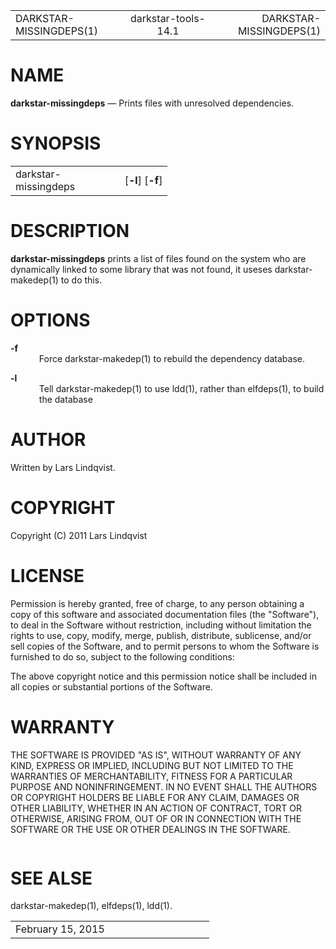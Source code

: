 <html>
<head>
<meta http-equiv="Content-Type" content="text/html; charset=utf-8">
<meta name="resource-type" content="document">
<title>
DARKSTAR-MISSINGDEPS(1)</title>
</head>
<body>
<div class="mandoc">
<table summary="Document Header" class="head" width="100%">
<col width="30%">
<col width="30%">
<col width="30%">
<tbody>
<tr>
<td class="head-ltitle">
DARKSTAR-MISSINGDEPS(1)</td>
<td class="head-vol" align="center">
darkstar-tools-14.1</td>
<td class="head-rtitle" align="right">
DARKSTAR-MISSINGDEPS(1)</td>
</tr>
</tbody>
</table>
<div class="section">
<h1 id="x4e414d45">NAME</h1> <b class="name">darkstar-missingdeps</b> &#8212; <span class="desc">Prints files with unresolved dependencies.</span></div>
<div class="section">
<h1 id="x53594e4f50534953">SYNOPSIS</h1><table class="synopsis">
<col style="width: 20.00ex;">
<col>
<tbody>
<tr>
<td>
darkstar-missingdeps</td>
<td>
&#91;<span class="opt"><b class="flag">&#45;l</b></span>&#93; &#91;<span class="opt"><b class="flag">&#45;f</b></span>&#93;</td>
</tr>
</tbody>
</table>
</div>
<div class="section">
<h1 id="x4445534352495054494f4e">DESCRIPTION</h1> <b class="name">darkstar-missingdeps</b> prints a list of files found on the system who are dynamically linked to some library that was not found, it useses <a class="link-man">darkstar-makedep(1)</a> to do this.</div>
<div class="section">
<h1 id="x4f5054494f4e53">OPTIONS</h1><dl style="margin-top: 0.00em;margin-bottom: 0.00em;" class="list list-tag">
<dt class="list-tag" style="margin-top: 1.00em;">
<b class="flag">&#45;f</b></dt>
<dd class="list-tag" style="margin-left: 6.00ex;">
Force <a class="link-man">darkstar-makedep(1)</a> to rebuild the dependency database.</dd>
<dt class="list-tag" style="margin-top: 1.00em;">
<b class="flag">&#45;l</b></dt>
<dd class="list-tag" style="margin-left: 6.00ex;">
Tell <a class="link-man">darkstar-makedep(1)</a> to use <a class="link-man">ldd(1)</a>, rather than <a class="link-man">elfdeps(1)</a>, to build the database</dd>
</dl>
</div>
<div class="section">
<h1 id="x415554484f52">AUTHOR</h1> Written by Lars Lindqvist.</div>
<div class="section">
<h1 id="x434f50595249474854">COPYRIGHT</h1> Copyright (C) 2011 Lars Lindqvist</div>
<div class="section">
<h1 id="x4c4943454e5345">LICENSE</h1> Permission is hereby granted, free of charge, to any person obtaining a copy of this software and associated documentation files (the &quot;Software&quot;), to deal in the Software without restriction, including without limitation the rights to use, copy, modify, merge, publish, distribute, sublicense, and/or sell copies of the Software, and to permit persons to whom the Software is furnished to do so, subject to the following conditions:<div style="height: 1.00em;">
&#160;</div>
The above copyright notice and this permission notice shall be included in all copies or substantial portions of the Software.</div>
<div class="section">
<h1 id="x57415252414e5459">WARRANTY</h1> THE SOFTWARE IS PROVIDED &quot;AS IS&quot;, WITHOUT WARRANTY OF ANY KIND, EXPRESS OR IMPLIED, INCLUDING BUT NOT LIMITED TO THE WARRANTIES OF MERCHANTABILITY, FITNESS FOR A PARTICULAR PURPOSE AND NONINFRINGEMENT. IN NO EVENT SHALL THE AUTHORS OR COPYRIGHT HOLDERS BE LIABLE FOR ANY CLAIM, DAMAGES OR OTHER LIABILITY, WHETHER IN AN ACTION OF CONTRACT, TORT OR OTHERWISE, ARISING FROM, OUT OF OR IN CONNECTION WITH THE SOFTWARE OR THE USE OR OTHER DEALINGS IN THE SOFTWARE.<div style="height: 1.00em;">
&#160;</div>
</div>
<div class="section">
<h1 id="x53454520414c5345">SEE ALSE</h1> <a class="link-man">darkstar-makedep(1)</a>, <a class="link-man">elfdeps(1)</a>, <a class="link-man">ldd(1)</a>.</div>
<table summary="Document Footer" class="foot" width="100%">
<col width="50%">
<col width="50%">
<tbody>
<tr>
<td class="foot-date">
February 15, 2015</td>
<td class="foot-os" align="right">
</td>
</tr>
</tbody>
</table>
</div>
</body>
</html>

